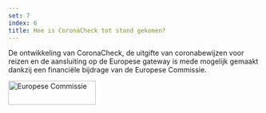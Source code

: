 ```yaml
---
set: 7
index: 6
title: Hoe is CoronaCheck tot stand gekomen?
---
```

De ontwikkeling van CoronaCheck, de uitgifte van coronabewijzen voor reizen en de aansluiting op de Europese gateway is mede mogelijk gemaakt dankzij een financiële bijdrage van de Europese Commissie.

<img src="{{ site.baseurl }}/img/Logo_EU_Positive_nl.svg" alt="Europese Commissie" width="175" height="48" />

